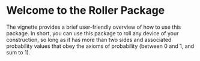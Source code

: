# Welcome to the Roller Package

The vignette provides a brief user-friendly overview of how to use this package. In short, you can use this package to roll any device of your construction, so long as it has more than two sides and associated probability values that obey the axioms of probability (between 0 and 1, and sum to 1).
